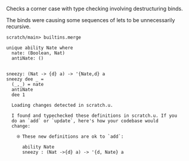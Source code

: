 Checks a corner case with type checking involving destructuring binds.

The binds were causing some sequences of lets to be unnecessarily
recursive.

``` ucm :hide
scratch/main> builtins.merge
```

``` unison
unique ability Nate where
  nate: (Boolean, Nat)
  antiNate: ()


sneezy: (Nat -> {d} a) -> '{Nate,d} a
sneezy dee _ =
  (_,_) = nate
  antiNate
  dee 1
```

``` ucm :added-by-ucm
  Loading changes detected in scratch.u.

  I found and typechecked these definitions in scratch.u. If you
  do an `add` or `update`, here's how your codebase would
  change:

    ⍟ These new definitions are ok to `add`:
    
      ability Nate
      sneezy : (Nat ->{d} a) -> '{d, Nate} a
```
